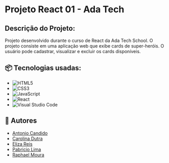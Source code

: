 # Projeto React 01 - Ada Tech

## Descrição do Projeto:

Projeto desenvolvido durante o curso de React da Ada Tech School. O projeto consiste em uma aplicação web que exibe
cards de super-heróis. O usuário pode cadastrar, visualizar e excluir os cards disponíveis.

## 📦 Tecnologias usadas:

* ![HTML5](https://img.shields.io/badge/html5-%23E34F26.svg?style=for-the-badge&logo=html5&logoColor=white)
* ![CSS3](https://img.shields.io/badge/css3-%231572B6.svg?style=for-the-badge&logo=css3&logoColor=white)
* ![JavaScript](https://img.shields.io/badge/javascript-%23323330.svg?style=for-the-badge&logo=javascript&logoColor=%23F7DF1E)
* ![React](https://img.shields.io/badge/react-%2320232a.svg?style=for-the-badge&logo=react&logoColor=%2361DAFB)
* ![Visual Studio Code](https://img.shields.io/badge/Visual%20Studio%20Code-0078d7.svg?style=for-the-badge&logo=visual-studio-code&logoColor=white)

## 👷 Autores

- <a href='https://github.com/antoniolmcandido'>Antonio Candido</a>
- <a href='https://github.com/ahcarol'>Carolina Dutra</a>
- <a href='https://github.com/elizacso'>Eliza Reis</a>
- <a href='https://github.com/pabriciolima'>Pabricio Lima</a>
- <a href='https://github.com/raphaell-alves'>Raphael Moura</a>
